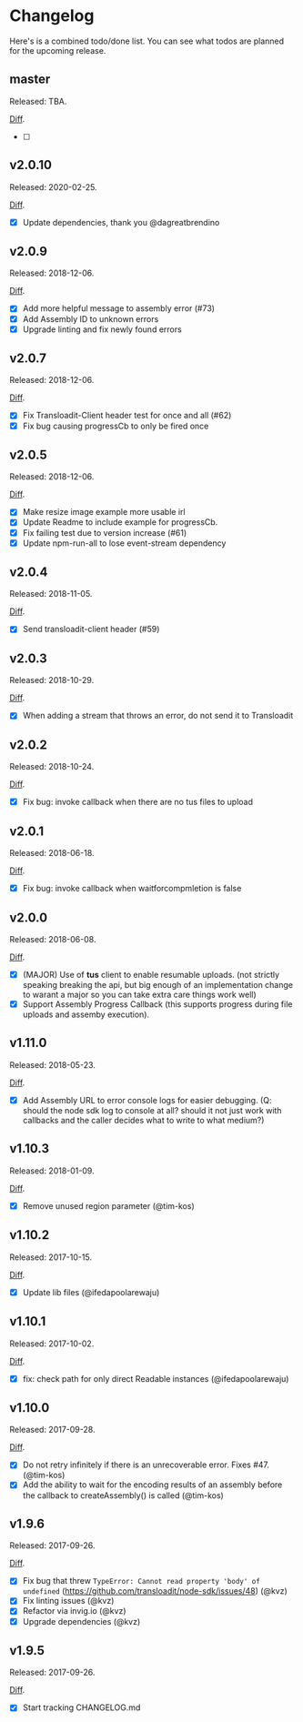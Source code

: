 # Changelog

Here's is a combined todo/done list. You can see what todos are planned for the upcoming release.

## master

Released: TBA.

[Diff](https://github.com/transloadit/node-sdk/compare/v2.0.10...master).

- [ ]

## v2.0.10

Released: 2020-02-25.

[Diff](https://github.com/transloadit/node-sdk/compare/v2.0.9...v2.0.10).

- [x] Update dependencies, thank you @dagreatbrendino

## v2.0.9

Released: 2018-12-06.

[Diff](https://github.com/transloadit/node-sdk/compare/v2.0.5...v2.0.9).

- [x] Add more helpful message to assembly error (#73) 
- [x] Add Assembly ID to unknown errors
- [x] Upgrade linting and fix newly found errors

## v2.0.7

Released: 2018-12-06.

[Diff](https://github.com/transloadit/node-sdk/compare/v2.0.5...v2.0.7).

- [x] Fix Transloadit-Client header test for once and all (#62) 
- [x] Fix bug causing progressCb to only be fired once

## v2.0.5

Released: 2018-12-06.

[Diff](https://github.com/transloadit/node-sdk/compare/v2.0.4...v2.0.5).

- [x] Make resize image example more usable irl 
- [x] Update Readme to include example for progressCb.
- [x] Fix failing test due to version increase (#61) 
- [x] Update npm-run-all to lose event-stream dependency

## v2.0.4

Released: 2018-11-05.

[Diff](https://github.com/transloadit/node-sdk/compare/v2.0.3...v2.0.4).

- [x] Send transloadit-client header (#59) 

## v2.0.3

Released: 2018-10-29.

[Diff](https://github.com/transloadit/node-sdk/compare/v2.0.2...v2.0.3).

- [x] When adding a stream that throws an error, do not send it to Transloadit

## v2.0.2

Released: 2018-10-24.

[Diff](https://github.com/transloadit/node-sdk/compare/v2.0.1...v2.0.2).

- [x] Fix bug: invoke callback when there are no tus files to upload

## v2.0.1

Released: 2018-06-18.

[Diff](https://github.com/transloadit/node-sdk/compare/v2.0.0...v2.0.1).

- [x] Fix bug: invoke callback when waitforcompmletion is false 

## v2.0.0

Released: 2018-06-08.

[Diff](https://github.com/transloadit/node-sdk/compare/v1.11.0...v2.0.0).

- [x] (MAJOR) Use of **tus** client to enable resumable uploads. (not strictly speaking breaking the api, but big enough of an implementation change to warant a major so you can take extra care things work well)
- [x] Support Assembly Progress Callback (this supports progress during file uploads and assemby execution).

## v1.11.0

Released: 2018-05-23.

[Diff](https://github.com/transloadit/node-sdk/compare/v1.10.2...v1.11.0).

- [x] Add Assembly URL to error console logs for easier debugging. (Q: should the node sdk log to console at all? should it not just work with callbacks and the caller decides what to write to what medium?)


## v1.10.3

Released: 2018-01-09.

[Diff](https://github.com/transloadit/node-sdk/compare/v1.10.1...v1.10.3).

- [x] Remove unused region parameter (@tim-kos)

## v1.10.2

Released: 2017-10-15.

[Diff](https://github.com/transloadit/node-sdk/compare/v1.10.0...v1.10.2).

- [x] Update lib files (@ifedapoolarewaju)

## v1.10.1

Released: 2017-10-02.

[Diff](https://github.com/transloadit/node-sdk/compare/v1.10.0...v1.10.1).

- [x] fix: check path for only direct Readable instances (@ifedapoolarewaju)

## v1.10.0

Released: 2017-09-28.

[Diff](https://github.com/transloadit/node-sdk/compare/v1.9.6...v1.10.0).

- [x] Do not retry infinitely if there is an unrecoverable error. Fixes #47. (@tim-kos)
- [x] Add the ability to wait for the encoding results of an assembly before the callback to createAssembly() is called (@tim-kos)

## v1.9.6

Released: 2017-09-26. 

[Diff](https://github.com/transloadit/node-sdk/compare/v1.9.5...v1.9.6).

- [x] Fix bug that threw `TypeError: Cannot read property 'body' of undefined` (https://github.com/transloadit/node-sdk/issues/48) (@kvz)
- [x] Fix linting issues (@kvz)
- [x] Refactor via invig.io (@kvz)
- [x] Upgrade dependencies (@kvz)

## v1.9.5

Released: 2017-09-26. 

[Diff](https://github.com/transloadit/node-sdk/compare/v0.0.22...1.9.5).

- [x] Start tracking CHANGELOG.md
